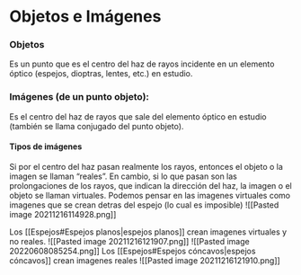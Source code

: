 # Objetos e Imágenes

### Objetos
Es un punto que es el centro del haz de rayos incidente en un elemento óptico (espejos, dioptras, lentes, etc.) en estudio.

### Imágenes (de un punto objeto): 
Es el centro del haz de rayos que sale del elemento óptico en estudio (también se llama conjugado del punto objeto).

#### Tipos de imágenes
Si por el centro del haz pasan realmente los rayos, entonces el objeto o la imagen se llaman “reales”. En cambio, si lo que pasan son las prolongaciones de los rayos, que indican la dirección del haz, la imagen o el objeto se llaman virtuales. Podemos pensar en las imagenes virtuales como imagenes que se crean detras del espejo (lo cual es imposible)
![[Pasted image 20211216114928.png]]

Los [[Espejos#Espejos planos|espejos planos]] crean imagenes virtuales y no reales.
![[Pasted image 20211216121907.png]]
![[Pasted image 20220608085254.png]]
Los [[Espejos#Espejos cóncavos|espejos cóncavos]] crean imagenes reales
![[Pasted image 20211216121910.png]]